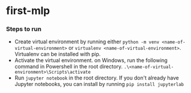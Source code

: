 # first-mlp

### Steps to run
- Create virtual environment by running either `python -m venv <name-of-virtual-environment>` or `virtualenv <name-of-virtual-environment>`. Virtualenv can be installed with pip.
- Activate the virtual environment. on Windows, run the following command in Powershell in the root directory. `.\<name-of-virtual-environment>\Scripts\activate`
- Run `jupyter notebook` in the root directory. If you don't already have Jupyter notebooks, you can install by running `pip install jupyterlab`
